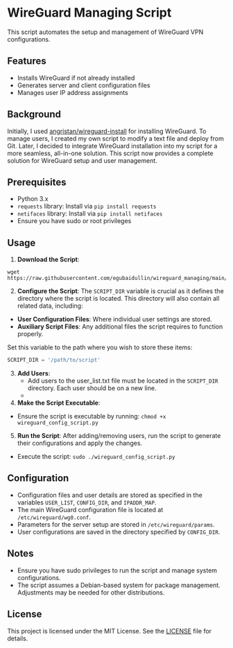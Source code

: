 # WireGuard Managing Script

This script automates the setup and management of WireGuard VPN configurations.

## Features

- Installs WireGuard if not already installed
- Generates server and client configuration files
- Manages user IP address assignments

## Background

Initially, I used [angristan/wireguard-install](https://github.com/angristan/wireguard-install) for installing WireGuard. To manage users, I created my own script to modify a text file and deploy from Git. Later, I decided to integrate WireGuard installation into my script for a more seamless, all-in-one solution. This script now provides a complete solution for WireGuard setup and user management.

## Prerequisites

- Python 3.x
- `requests` library: Install via `pip install requests`
- `netifaces` library: Install via `pip install netifaces`
- Ensure you have sudo or root privileges

## Usage

1. **Download the Script**:
```
wget https://raw.githubusercontent.com/egubaidullin/wireguard_managing/main/wireguard_config_script.py
```

2. **Configure the Script**:
The `SCRIPT_DIR` variable is crucial as it defines the directory where the script is located. This directory will also contain all related data, including:

- **User Configuration Files**: Where individual user settings are stored.
- **Auxiliary Script Files**: Any additional files the script requires to function properly.

Set this variable to the path where you wish to store these items:

```python
SCRIPT_DIR = '/path/to/script'
```

3. **Add Users**:
   - Add users to the user_list.txt file must be located in the `SCRIPT_DIR` directory. Each user should be on a new line.
   - 
4.  **Make the Script Executable**:
   - Ensure the script is executable by running: `chmod +x wireguard_config_script.py`

5.  **Run the Script**:
   After adding/removing users, run the script to generate their configurations and apply the changes.
   - Execute the script: `sudo ./wireguard_config_script.py`

## Configuration

- Configuration files and user details are stored as specified in the variables `USER_LIST`, `CONFIG_DIR`, and `IPADDR_MAP`.
- The main WireGuard configuration file is located at `/etc/wireguard/wg0.conf`.
- Parameters for the server setup are stored in `/etc/wireguard/params`.
- User configurations are saved in the directory specified by `CONFIG_DIR`.

## Notes

- Ensure you have sudo privileges to run the script and manage system configurations.
- The script assumes a Debian-based system for package management. Adjustments may be needed for other distributions.

## License

This project is licensed under the MIT License. See the [LICENSE](LICENSE) file for details.
